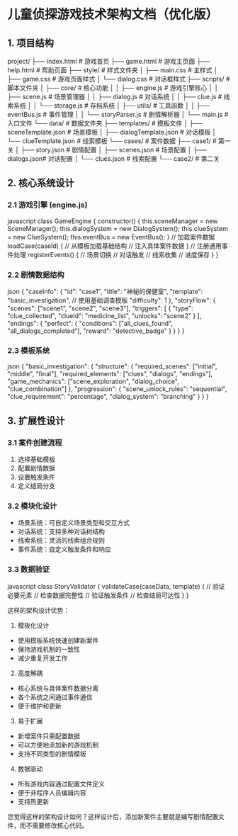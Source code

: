 # 儿童侦探游戏技术架构文档（优化版）

## 1. 项目结构
project/
├── index.html # 游戏首页
├── game.html # 游戏主页面
├── help.html # 帮助页面
├── style/ # 样式文件夹
│ ├── main.css # 主样式
│ ├── game.css # 游戏页面样式
│ └── dialog.css # 对话框样式
├── scripts/ # 脚本文件夹
│ ├── core/ # 核心功能
│ │ ├── engine.js # 游戏引擎核心
│ │ ├── scene.js # 场景管理器
│ │ ├── dialog.js # 对话系统
│ │ ├── clue.js # 线索系统
│ │ └── storage.js # 存档系统
│ ├── utils/ # 工具函数
│ │ ├── eventBus.js # 事件管理
│ │ └── storyParser.js # 剧情解析器
│ └── main.js # 入口文件
└── data/ # 数据文件夹
├── templates/ # 模板文件
│ ├── sceneTemplate.json # 场景模板
│ ├── dialogTemplate.json # 对话模板
│ └── clueTemplate.json # 线索模板
└── cases/ # 案件数据
├── case1/ # 第一关
│ ├── story.json # 剧情配置
│ ├── scenes.json # 场景配置
│ ├── dialogs.json# 对话配置
│ └── clues.json # 线索配置
└── case2/ # 第二关

## 2. 核心系统设计

### 2.1 游戏引擎 (engine.js)
javascript
class GameEngine {
constructor() {
this.sceneManager = new SceneManager();
this.dialogSystem = new DialogSystem();
this.clueSystem = new ClueSystem();
this.eventBus = new EventBus();
}
// 加载案件数据
loadCase(caseId) {
// 从模板加载基础结构
// 注入具体案件数据
}
// 注册通用事件处理
registerEvents() {
// 场景切换
// 对话触发
// 线索收集
// 进度保存
}
}
### 2.2 剧情数据结构
json
{
"caseInfo": {
"id": "case1",
"title": "神秘的保健室",
"template": "basic_investigation", // 使用基础调查模板
"difficulty": 1
},
"storyFlow": {
"scenes": ["scene1", "scene2", "scene3"],
"triggers": [
{
"type": "clue_collected",
"clueId": "medicine_list",
"unlocks": "scene2"
}
],
"endings": {
"perfect": {
"conditions": ["all_clues_found", "all_dialogs_completed"],
"reward": "detective_badge"
}
}
}
}

### 2.3 模板系统
json
{
"basic_investigation": {
"structure": {
"required_scenes": ["initial", "middle", "final"],
"required_elements": ["clues", "dialogs", "endings"],
"game_mechanics": ["scene_exploration", "dialog_choice", "clue_combination"]
},
"progression": {
"scene_unlock_rules": "sequential",
"clue_requirement": "percentage",
"dialog_system": "branching"
}
}
}

## 3. 扩展性设计

### 3.1 案件创建流程
1. 选择基础模板
2. 配置剧情数据
3. 设置触发条件
4. 定义结局分支

### 3.2 模块化设计
- 场景系统：可自定义场景类型和交互方式
- 对话系统：支持多种对话树结构
- 线索系统：灵活的线索组合规则
- 事件系统：自定义触发条件和响应

### 3.3 数据验证
javascript
class StoryValidator {
validateCase(caseData, template) {
// 验证必要元素
// 检查数据完整性
// 验证触发条件
// 检查结局可达性
}
}

这样的架构设计优势：

1. 模板化设计
- 使用模板系统快速创建新案件
- 保持游戏机制的一致性
- 减少重复开发工作

2. 高度解耦
- 核心系统与具体案件数据分离
- 各个系统之间通过事件通信
- 便于维护和更新

3. 易于扩展
- 新增案件只需配置数据
- 可以方便地添加新的游戏机制
- 支持不同类型的剧情模板

4. 数据驱动
- 所有游戏内容通过配置文件定义
- 便于非程序人员编辑内容
- 支持热更新

您觉得这样的架构设计如何？这样设计后，添加新案件主要就是编写剧情配置文件，而不需要修改核心代码。